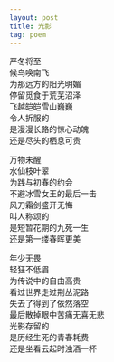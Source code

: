 ```yaml
---
layout: post
title: 光影
tag: poem
---
```


严冬将至<br />
候鸟唤南飞<br />
为那远方的阳光明媚<br />
停留觅食于荒芜沼泽<br />
飞越皑皑雪山巍巍<br />
令人折服的<br />
是漫漫长路的惊心动魄<br />
还是尽头的栖息可贵

万物未醒<br />
水仙枝叶翠<br />
为践与初春的约会<br />
不避冰雪女王的最后一击<br />
风刀霜剑盛开无悔<br />
叫人称颂的<br />
是短暂花期的九死一生<br />
还是第一缕春晖更美

年少无畏<br />
轻狂不低眉<br />
为传说中的自由高贵<br />
看过世界走过荆丛泥路<br />
失去了得到了依然落空 <br />
最后散掉眼中苦痛无喜无悲<br />
光影存留的<br />
是历经生死的青春耗费<br />
还是坐看云起时浊酒一杯
